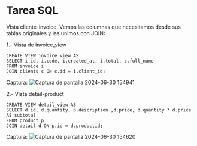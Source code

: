 # Tarea SQL
Vista cliente-invoice.
Vemos las columnas que necesitamos desde sus tablas originales  y las unimos con JOIN:

1.- Vista de invoice_view
```
CREATE VIEW invoice_view AS
SELECT i.id, i.code, i.created_at, i.total, c.full_name
FROM invoice i
JOIN clients c ON c.id = i.client_id;

```
Captura: 
![Captura de pantalla 2024-06-30 154941](https://github.com/CarlosQ18a/Tarea_class/assets/146890782/9980ff3e-88b7-48d5-8957-58501ee0cbb9)


2.- Vista detail-product
```
CREATE VIEW detail_view AS
SELECT d.id, d.quantity, p.description ,d.price, d.quantity * d.price AS subtotal
FROM product p
JOIN detail d ON p.id = d.productid;
```
Captura:
![Captura de pantalla 2024-06-30 154620](https://github.com/CarlosQ18a/Tarea_class/assets/146890782/84b20efc-fb8a-4aa0-b8b1-fa90ebf3fb48)

